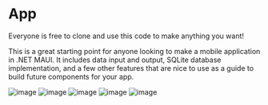 # App

Everyone is free to clone and use this code to make anything you want!

This is a great starting point for anyone looking to make a mobile application in .NET MAUI. It includes data input and output, SQLite database implementation, and a few other features that are nice to use as a guide to build future components for your app.

![image](https://user-images.githubusercontent.com/99894943/172401798-aaf15e9d-d6a0-4206-85ab-ed760ac34771.png)
![image](https://user-images.githubusercontent.com/99894943/172401387-f366f738-046e-4bd0-8394-e3c3ee34d9ef.png)
![image](https://user-images.githubusercontent.com/99894943/172401469-4e4bdb09-1056-4f79-8db8-380fdc6d449e.png)
![image](https://user-images.githubusercontent.com/99894943/172642123-1198ff7b-e74a-4b89-a804-dee56ffd19df.png)
![image](https://user-images.githubusercontent.com/99894943/173390231-0190e4d6-1fcf-4b72-9036-2687293e63cf.png)
